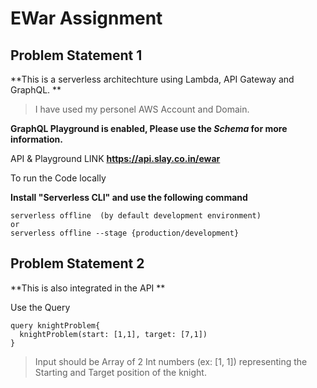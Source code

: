 # EWar Assignment

## Problem Statement 1

**This is a serverless architechture using Lambda, API Gateway and GraphQL. **
> I have used my personel AWS Account and Domain.

**GraphQL Playground is enabled, Please use the _Schema_ for more information.**

API & Playground LINK **https://api.slay.co.in/ewar**

To run the Code locally 

**Install "Serverless CLI" and use the following command**

```
serverless offline  (by default development environment)
or
serverless offline --stage {production/development}
```

## Problem Statement 2

**This is also integrated in the API **

Use the Query

```
query knightProblem{
  knightProblem(start: [1,1], target: [7,1])
}
```

>Input should be Array of 2 Int numbers (ex: [1, 1]) representing the Starting and Target position of the knight.